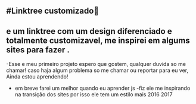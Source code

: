 #Linktree customizado📒
---
**e um linktree com um design diferenciado e totalmente customizavel, me inspirei em algums sites para fazer
.**
---
-Esse e meu primeiro projeto espero que gostem, qualquer duvida so me chamar!
caso haja algum problema so me chamar ou reportar para eu ver, Ainda estou aprendendo!
- em breve farei um melhor quando eu aprender js
-fiz ele me inspirando na transição dos sites por isso ele tem um estilo mais 2016 2017 